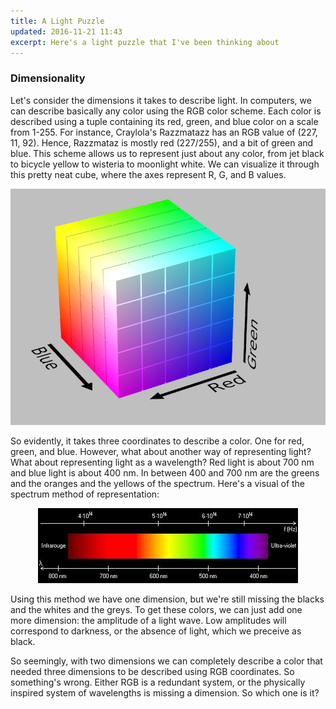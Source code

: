```yaml
---
title: A Light Puzzle
updated: 2016-11-21 11:43
excerpt: Here's a light puzzle that I've been thinking about
---
```


### Dimensionality

Let's consider the dimensions it takes to describe light. In computers, we can describe basically any color using the RGB color scheme. Each color is described using a tuple containing its red, green, and blue color on a scale from 1-255. For instance, Craylola's Razzmatazz has an RGB value of (227, 11, 92). Hence, Razzmataz is mostly red (227/255), and a bit of green and blue. This scheme allows us to represent just about any color, from jet black to bicycle yellow to wisteria to moonlight white. We can visualize it through this pretty neat cube, where the axes represent R, G, and B values.

<center>
	<img src="/assets/light/rgb.png">
</center>

So evidently, it takes three coordinates to describe a color. One for red, green, and blue. However, what about another way of representing light? What about representing light as a wavelength? Red light is about 700 nm and blue light is about 400 nm. In between 400 and 700 nm are the greens and the oranges and the yellows of the spectrum. Here's a visual of the spectrum method of representation:

<center>
	<img src="/assets/light/spectrum.jpg">
</center>

Using this method we have one dimension, but we're still missing the blacks and the whites and the greys. To get these colors, we can just add one more dimension: the amplitude of a light wave. Low amplitudes will correspond to darkness, or the absence of light, which we preceive as black.

So seemingly, with two dimensions we can completely describe a color that needed three dimensions to be described using RGB coordinates. So something's wrong. Either RGB is a redundant system, or the physically inspired system of wavelengths is missing a dimension. So which one is it?
